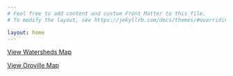 ```yaml
---
# Feel free to add content and custom Front Matter to this file.
# To modify the layout, see https://jekyllrb.com/docs/themes/#overriding-theme-defaults

layout: home
---
```


[View Watersheds Map](watersheds.html)


[View Oroville Map](DS_ros_OrovilleF000.html)